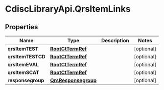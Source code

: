 # CdiscLibraryApi.QrsItemLinks

## Properties

Name | Type | Description | Notes
------------ | ------------- | ------------- | -------------
**qrsItemTEST** | [**RootCtTermRef**](RootCtTermRef.md) |  | [optional] 
**qrsItemTESTCD** | [**RootCtTermRef**](RootCtTermRef.md) |  | [optional] 
**qrsItemEVAL** | [**RootCtTermRef**](RootCtTermRef.md) |  | [optional] 
**qrsItemSCAT** | [**RootCtTermRef**](RootCtTermRef.md) |  | [optional] 
**responsegroup** | [**QrsResponsegroup**](QrsResponsegroup.md) |  | [optional] 


